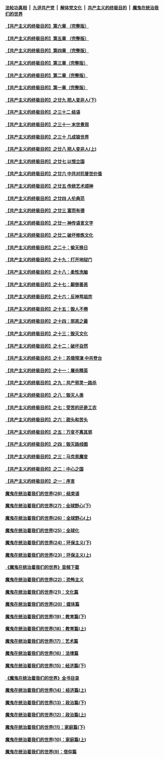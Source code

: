 

####  [法轮功真相](../../../../basic/blob/master/README.md?t=05231631) &nbsp;|&nbsp; [九评共产党](../../../../9ping.md/blob/master/README.md?t=05231631) &nbsp;|&nbsp; [解体党文化](../../../../jtdwh.md/blob/master/README.md?t=05231631)  &nbsp;|&nbsp; [共产主义的终极目的](../../../../gczydzjmd.md/blob/master/README.md?t=05231631) &nbsp;|&nbsp; [魔鬼在统治我们的世界](../../../../mgztzwmdsj.md/blob/master/README.md?t=05231631) 

#### [【共产主义的终极目的】第六章 （完整版）](../pages/nsc422/n11428913.md?t=05231631) 

#### [【共产主义的终极目的】第五章 （完整版）](../pages/nsc422/n11428912.md?t=05231631) 

#### [【共产主义的终极目的】第四章 （完整版）](../pages/nsc422/n11428907.md?t=05231631) 

#### [【共产主义的终极目的】第三章（完整版）](../pages/nsc422/n11428848.md?t=05231631) 

#### [【共产主义的终极目的】第二章（完整版）](../pages/nsc422/n11428831.md?t=05231631) 

#### [【共产主义的终极目的】第一章（完整版）](../pages/nsc422/n11417651.md?t=05231631) 

#### [【共产主义的终极目的】之廿九 把人变非人(下)](../pages/nsc422/n11344140.md?t=05231631) 

#### [【共产主义的终极目的】之三十二 结语](../pages/nsc422/n11360535.md?t=05231631) 

#### [【共产主义的终极目的】之三十一 末世景观](../pages/nsc422/n11351129.md?t=05231631) 

#### [【共产主义的终极目的】之三十 几成狼世界](../pages/nsc422/n11348280.md?t=05231631) 

#### [【共产主义的终极目的】之廿八 把人变非人(上)](../pages/nsc422/n11340492.md?t=05231631) 

#### [【共产主义的终极目的】之廿七 以恨立国](../pages/nsc422/n11336944.md?t=05231631) 

#### [【共产主义的终极目的】之廿六 中共对抗普世价值](../pages/nsc422/n11324785.md?t=05231631) 

#### [【共产主义的终极目的】之廿五 传统艺术颂神](../pages/nsc422/n11296396.md?t=05231631) 

#### [【共产主义的终极目的】之廿四 人伦典范](../pages/nsc422/n11296397.md?t=05231631) 

#### [【共产主义的终极目的】之廿三 富而有德](../pages/nsc422/n11283598.md?t=05231631) 

#### [【共产主义的终极目的】之廿一 神传语言文字](../pages/nsc422/n11263265.md?t=05231631) 

#### [【共产主义的终极目的】之廿二 破坏修炼文化](../pages/nsc422/n11245728.md?t=05231631) 

#### [【共产主义的终极目的】之二十：偷天换日](../pages/nsc422/n11238846.md?t=05231631) 

#### [【共产主义的终极目的】之十九：打开地狱门](../pages/nsc422/n11206376.md?t=05231631) 

#### [【共产主义的终极目的】之十八：柔性洗脑](../pages/nsc422/n11199994.md?t=05231631) 

#### [【共产主义的终极目的】之十七：颠倒善恶](../pages/nsc422/n11179782.md?t=05231631) 

#### [【共产主义的终极目的】之十六：反神骂祖宗](../pages/nsc422/n11166798.md?t=05231631) 

#### [【共产主义的终极目的】之十五：毁人不倦](../pages/nsc422/n11166792.md?t=05231631) 

#### [【共产主义的终极目的】之十四：邪恶之最](../pages/nsc422/n11150249.md?t=05231631) 

#### [【共产主义的终极目的】之十三：毁灭文化](../pages/nsc422/n11135227.md?t=05231631) 

#### [【共产主义的终极目的】之十二：破坏自然](../pages/nsc422/n11135214.md?t=05231631) 

#### [【共产主义的终极目的】之十：苏俄预演 中共登台](../pages/nsc422/n11118424.md?t=05231631) 

#### [【共产主义的终极目的】之十一：屠杀精英](../pages/nsc422/n11118442.md?t=05231631) 

#### [【共产主义的终极目的】之九：共产邪灵一路杀](../pages/nsc422/n11114139.md?t=05231631) 

#### [【共产主义的终极目的】之八：毁灭人类](../pages/nsc422/n11108503.md?t=05231631) 

#### [【共产主义的终极目的】之七：受苦的还是工农](../pages/nsc422/n11101809.md?t=05231631) 

#### [【共产主义的终极目的】之六：甜头和苦头](../pages/nsc422/n11096971.md?t=05231631) 

#### [【共产主义的终极目的】之五：万变不离其邪](../pages/nsc422/n11091285.md?t=05231631) 

#### [【共产主义的终极目的】之四：毁灭路线图](../pages/nsc422/n11086284.md?t=05231631) 

#### [【共产主义的终极目的】之三：马克思魔变](../pages/nsc422/n11061941.md?t=05231631) 

#### [【共产主义的终极目的】之二：中心之国](../pages/nsc422/n11047728.md?t=05231631) 

#### [【共产主义的终极目的】之一：序言](../pages/nsc422/n11086077.md?t=05231631) 

#### [魔鬼在统治着我们的世界(28)：结束语](../pages/nsc422/n10936246.md?t=05231631) 

#### [魔鬼在统治着我们的世界(27)：全球野心(下)](../pages/nsc422/n10928319.md?t=05231631) 

#### [魔鬼在统治着我们的世界(26)：全球野心(上)](../pages/nsc422/n10900318.md?t=05231631) 

#### [魔鬼在统治着我们的世界(25)：全球化](../pages/nsc422/n10788205.md?t=05231631) 

#### [魔鬼在统治着我们的世界(24)：环保主义(下)](../pages/nsc422/n10695307.md?t=05231631) 

#### [魔鬼在统治着我们的世界(23)：环保主义(上)](../pages/nsc422/n10688613.md?t=05231631) 

#### [《魔鬼在统治着我们的世界》音频下载](../pages/nsc422/n10635553.md?t=05231631) 

#### [魔鬼在统治着我们的世界(22)：恐怖主义](../pages/nsc422/n10614727.md?t=05231631) 

#### [魔鬼在统治着我们的世界(21)：文化篇](../pages/nsc422/n10597706.md?t=05231631) 

#### [魔鬼在统治着我们的世界(20)：媒体篇](../pages/nsc422/n10586579.md?t=05231631) 

#### [魔鬼在统治着我们的世界(19)：教育篇(下)](../pages/nsc422/n10564808.md?t=05231631) 

#### [魔鬼在统治着我们的世界(18)：教育篇(上)](../pages/nsc422/n10526970.md?t=05231631) 

#### [魔鬼在统治着我们的世界(17)：艺术篇](../pages/nsc422/n10499093.md?t=05231631) 

#### [魔鬼在统治着我们的世界(16)：法律篇](../pages/nsc422/n10485969.md?t=05231631) 

#### [魔鬼在统治着我们的世界(15)：经济篇(下)](../pages/nsc422/n10469975.md?t=05231631) 

#### [《魔鬼在统治着我们的世界》全书目录](../pages/nsc422/n10464261.md?t=05231631) 

#### [魔鬼在统治着我们的世界(14)：经济篇(上)](../pages/nsc422/n10457370.md?t=05231631) 

#### [魔鬼在统治着我们的世界(13)：政治篇(下)](../pages/nsc422/n10448270.md?t=05231631) 

#### [魔鬼在统治着我们的世界(12)：政治篇(上)](../pages/nsc422/n10444576.md?t=05231631) 

#### [魔鬼在统治着我们的世界(11)：家庭篇(下)](../pages/nsc422/n10440961.md?t=05231631) 

#### [魔鬼在统治着我们的世界(10)：家庭篇(上)](../pages/nsc422/n10435448.md?t=05231631) 

#### [魔鬼在统治着我们的世界(9)：信仰篇](../pages/nsc422/n10432159.md?t=05231631) 

